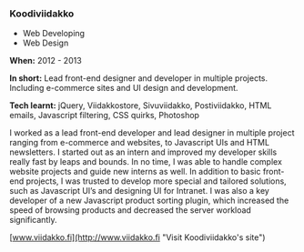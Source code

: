 ### Koodiviidakko

<ul class="list-inline list-divided list-categories">
	<li class="code">Web Developing</li>
	<li class="design">Web Design</li>
</ul>

**When:** 2012 - 2013

**In short:** Lead front-end designer and developer in multiple projects. Including  e-commerce sites and UI design and development.

**Tech learnt:** jQuery, Viidakkostore, Sivuviidakko, Postiviidakko, HTML emails, Javascript filtering, CSS quirks, Photoshop

I worked as a lead front-end developer and lead designer in multiple project ranging from e-commerce and websites, to Javascript UIs and HTML newsletters. I started out as an intern and improved my developer skills really fast by leaps and bounds. In no time, I was able to handle complex website projects and guide new interns as well. In addition to basic front-end projects, I was trusted to develop more special and tailored solutions, such as Javascript UI’s and designing UI for Intranet. I was also a key developer of a new Javascript product sorting plugin, which increased the speed of browsing products and decreased the server workload significantly.

[www.viidakko.fi](http://www.viidakko.fi "Visit Koodiviidakko's site")



